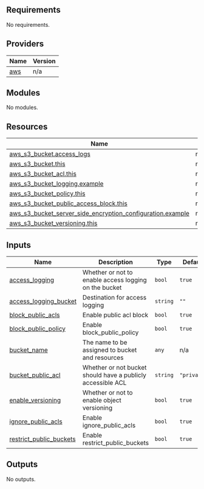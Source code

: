 <!-- BEGIN_TF_DOCS -->
## Requirements

No requirements.

## Providers

| Name | Version |
|------|---------|
| <a name="provider_aws"></a> [aws](#provider\_aws) | n/a |

## Modules

No modules.

## Resources

| Name | Type |
|------|------|
| [aws_s3_bucket.access_logs](https://registry.terraform.io/providers/hashicorp/aws/latest/docs/resources/s3_bucket) | resource |
| [aws_s3_bucket.this](https://registry.terraform.io/providers/hashicorp/aws/latest/docs/resources/s3_bucket) | resource |
| [aws_s3_bucket_acl.this](https://registry.terraform.io/providers/hashicorp/aws/latest/docs/resources/s3_bucket_acl) | resource |
| [aws_s3_bucket_logging.example](https://registry.terraform.io/providers/hashicorp/aws/latest/docs/resources/s3_bucket_logging) | resource |
| [aws_s3_bucket_policy.this](https://registry.terraform.io/providers/hashicorp/aws/latest/docs/resources/s3_bucket_policy) | resource |
| [aws_s3_bucket_public_access_block.this](https://registry.terraform.io/providers/hashicorp/aws/latest/docs/resources/s3_bucket_public_access_block) | resource |
| [aws_s3_bucket_server_side_encryption_configuration.example](https://registry.terraform.io/providers/hashicorp/aws/latest/docs/resources/s3_bucket_server_side_encryption_configuration) | resource |
| [aws_s3_bucket_versioning.this](https://registry.terraform.io/providers/hashicorp/aws/latest/docs/resources/s3_bucket_versioning) | resource |

## Inputs

| Name | Description | Type | Default | Required |
|------|-------------|------|---------|:--------:|
| <a name="input_access_logging"></a> [access\_logging](#input\_access\_logging) | Whether or not to enable access logging on the bucket | `bool` | `true` | no |
| <a name="input_access_logging_bucket"></a> [access\_logging\_bucket](#input\_access\_logging\_bucket) | Destination for access logging | `string` | `""` | no |
| <a name="input_block_public_acls"></a> [block\_public\_acls](#input\_block\_public\_acls) | Enable public acl block | `bool` | `true` | no |
| <a name="input_block_public_policy"></a> [block\_public\_policy](#input\_block\_public\_policy) | Enable block\_public\_policy | `bool` | `true` | no |
| <a name="input_bucket_name"></a> [bucket\_name](#input\_bucket\_name) | The name to be assigned to bucket and resources | `any` | n/a | yes |
| <a name="input_bucket_public_acl"></a> [bucket\_public\_acl](#input\_bucket\_public\_acl) | Whether or not bucket should have a publicly accessible ACL | `string` | `"private"` | no |
| <a name="input_enable_versioning"></a> [enable\_versioning](#input\_enable\_versioning) | Whether or not to enable object versioning | `bool` | `true` | no |
| <a name="input_ignore_public_acls"></a> [ignore\_public\_acls](#input\_ignore\_public\_acls) | Enable ignore\_public\_acls | `bool` | `true` | no |
| <a name="input_restrict_public_buckets"></a> [restrict\_public\_buckets](#input\_restrict\_public\_buckets) | Enable restrict\_public\_buckets | `bool` | `true` | no |

## Outputs

No outputs.
<!-- END_TF_DOCS -->